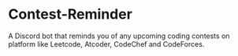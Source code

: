 # Contest-Reminder
A Discord bot that reminds you of any upcoming coding contests on platform like Leetcode, Atcoder, CodeChef and CodeForces.
